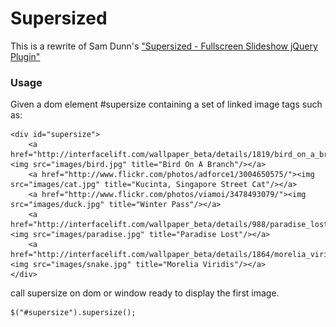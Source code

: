 # Supersized

This is a rewrite of Sam Dunn's ["Supersized - Fullscreen Slideshow jQuery Plugin"][original_project]

### Usage ###
	
Given a dom element #supersize containing a set of linked image tags such as:

	<div id="supersize">
		<a href="http://interfacelift.com/wallpaper_beta/details/1819/bird_on_a_branch.html"><img src="images/bird.jpg" title="Bird On A Branch"/></a>
		<a href="http://www.flickr.com/photos/adforce1/3004650575/"><img src="images/cat.jpg" title="Kucinta, Singapore Street Cat"/></a>
		<a href="http://www.flickr.com/photos/viamoi/3478493079/"><img src="images/duck.jpg" title="Winter Pass"/></a>
		<a href="http://interfacelift.com/wallpaper_beta/details/988/paradise_lost.html"><img src="images/paradise.jpg" title="Paradise Lost"/></a>
		<a href="http://interfacelift.com/wallpaper_beta/details/1864/morelia_viridis.html"><img src="images/snake.jpg" title="Morelia Viridis"/></a>
	</div>

call supersize on dom or window ready to display the first image. 

	$("#supersize").supersize();


  [original_project]: http://www.buildinternet.com/project/supersized/]